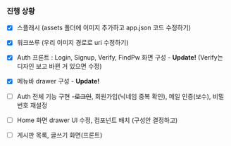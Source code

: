 ### 진행 상황

- [x] 스플래시
      (assets 폴더에 이미지 추가하고 app.json 코드 수정하기)
- [x] 워크쓰루
      (우리 이미지 경로로 uri 수정하기)
- [x] Auth 프론트 : Login, Signup, Verify, FindPw 화면 구성 - **Update!**
      (Verify는 디자인 보고 바뀐 거 있으면 수정)
- [x] 메뉴바 drawer 구성 - **Update!**

- [ ] Auth 전체 기능 구현 -~~로그인~~, 회원가입(닉네임 중복 확인), 메일 인증(보수), 비밀번호 재설정
- [ ] Home 화면 drawer UI 수정, 컴포넌트 배치 (구성안 결정하고)
- [ ] 게시판 목록, 글쓰기 화면(프론트)
